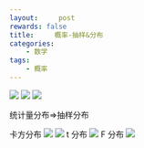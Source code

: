 ```yaml
---
layout:     post
rewards: false
title:     概率-抽样&分布
categories:
    - 数学
tags:
    - 概率
---
```


![](https://tva2.sinaimg.cn/large/006tNbRwgy1fudo4ngoujj31e40b8abj.jpg)
![](https://tva1.sinaimg.cn/large/006tNbRwgy1fudo4xaa19j31ec0l240g.jpg)
![](https://tva3.sinaimg.cn/large/006tNbRwgy1fudo50eitgj312s0uoq3w.jpg)

统计量分布=>抽样分布

卡方分布
![](https://tva1.sinaimg.cn/large/006tNbRwgy1fudo54ltahj31ea16g0uy.jpg)
![](https://tva3.sinaimg.cn/large/006tNbRwgy1fudo5b1o8ij31h40humye.jpg)
t 分布
![](https://tva3.sinaimg.cn/large/006tNbRwgy1fudo693omfj31fa0cq3yx.jpg)
F 分布
![](https://tva2.sinaimg.cn/large/006tNbRwgy1fudo6cnbr0j31fa0lc75e.jpg)


